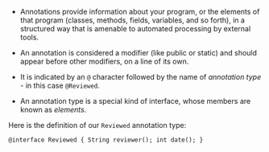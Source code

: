 - Annotations provide information about your program, or the elements of that program (classes, methods, fields, variables, and so forth), in a structured way that is amenable to automated processing by external tools.

- An annotation is considered a modifier (like public or static) and should appear before other modifiers, on a line of its own.

- It is indicated by an `@` character followed by the name of *annotation type* - in this case `@Reviewed`. 

- An annotation type is a special kind of interface, whose members are known as *elements*.

Here is the definition of our `Reviewed` annotation type:

`@interface Reviewed {
	String reviewer();
	int date();
}`

